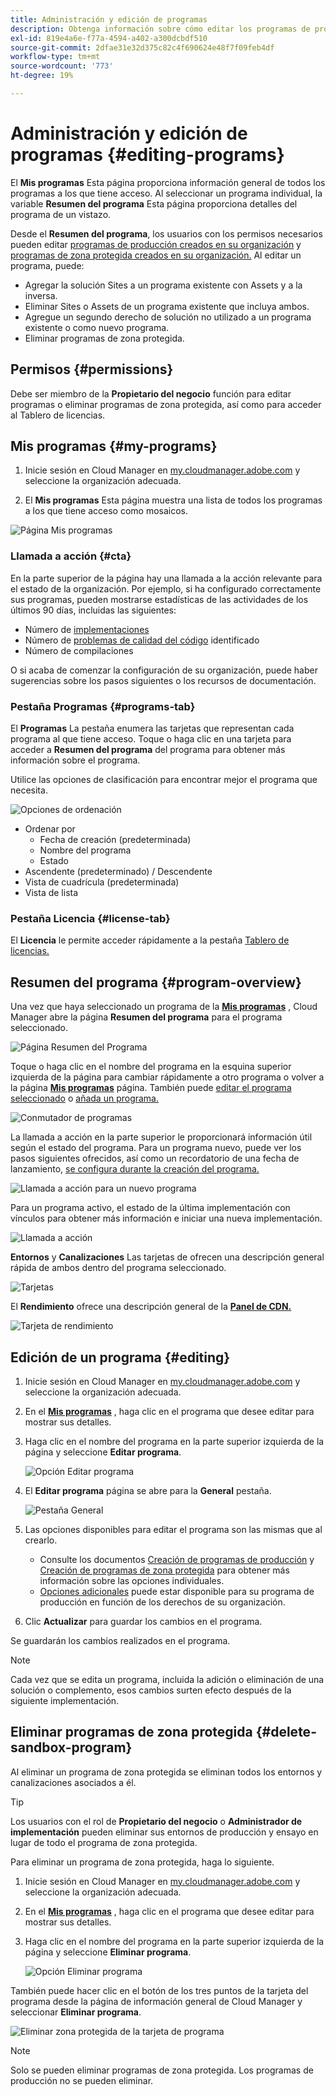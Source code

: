 ```yaml
---
title: Administración y edición de programas
description: Obtenga información sobre cómo editar los programas de producción y de zonas protegidas para ajustar sus opciones después de crearlas.
exl-id: 819e4a6e-f77a-4594-a402-a300dcbdf510
source-git-commit: 2dfae31e32d375c82c4f690624e48f7f09feb4df
workflow-type: tm+mt
source-wordcount: '773'
ht-degree: 19%

---
```



# Administración y edición de programas {#editing-programs}

El **Mis programas** Esta página proporciona información general de todos los programas a los que tiene acceso. Al seleccionar un programa individual, la variable **Resumen del programa** Esta página proporciona detalles del programa de un vistazo.

Desde el **Resumen del programa**, los usuarios con los permisos necesarios pueden editar [programas de producción creados en su organización](creating-production-programs.md) y [programas de zona protegida creados en su organización.](creating-sandbox-programs.md) Al editar un programa, puede:

* Agregar la solución Sites a un programa existente con Assets y a la inversa.
* Eliminar Sites o Assets de un programa existente que incluya ambos.
* Agregue un segundo derecho de solución no utilizado a un programa existente o como nuevo programa.
* Eliminar programas de zona protegida.

## Permisos {#permissions}

Debe ser miembro de la **Propietario del negocio** función para editar programas o eliminar programas de zona protegida, así como para acceder al Tablero de licencias.

## Mis programas {#my-programs}

1. Inicie sesión en Cloud Manager en [my.cloudmanager.adobe.com](https://my.cloudmanager.adobe.com/) y seleccione la organización adecuada.

1. El **Mis programas** Esta página muestra una lista de todos los programas a los que tiene acceso como mosaicos.

![Página Mis programas](/help/implementing/cloud-manager/assets/my-programs.png)

### Llamada a acción {#cta}

En la parte superior de la página hay una llamada a la acción relevante para el estado de la organización. Por ejemplo, si ha configurado correctamente sus programas, pueden mostrarse estadísticas de las actividades de los últimos 90 días, incluidas las siguientes:

* Número de [implementaciones](/help/implementing/cloud-manager/deploy-code.md)
* Número de [problemas de calidad del código](/help/implementing/cloud-manager/code-quality-testing.md) identificado
* Número de compilaciones

O si acaba de comenzar la configuración de su organización, puede haber sugerencias sobre los pasos siguientes o los recursos de documentación.

### Pestaña Programas {#programs-tab}

El **Programas** La pestaña enumera las tarjetas que representan cada programa al que tiene acceso. Toque o haga clic en una tarjeta para acceder a **Resumen del programa** del programa para obtener más información sobre el programa.

Utilice las opciones de clasificación para encontrar mejor el programa que necesita.

![Opciones de ordenación](/help/implementing/cloud-manager/assets/my-programs-sorting.png)

* Ordenar por
   * Fecha de creación (predeterminada)
   * Nombre del programa
   * Estado
* Ascendente (predeterminado) / Descendente
* Vista de cuadrícula (predeterminada)
* Vista de lista   

### Pestaña Licencia {#license-tab}

El **Licencia** le permite acceder rápidamente a la pestaña [Tablero de licencias.](/help/implementing/cloud-manager/license-dashboard.md)

## Resumen del programa {#program-overview}

Una vez que haya seleccionado un programa de la **[Mis programas](#my-programs)** , Cloud Manager abre la página **Resumen del programa** para el programa seleccionado.

![Página Resumen del Programa](/help/implementing/cloud-manager/assets/program-overview.png)

Toque o haga clic en el nombre del programa en la esquina superior izquierda de la página para cambiar rápidamente a otro programa o volver a la página **[Mis programas](#my-programs)** página. También puede [editar el programa seleccionado](#editing) o [añada un programa.](/help/implementing/cloud-manager/getting-access-to-aem-in-cloud/creating-production-programs.md)

![Conmutador de programas](/help/implementing/cloud-manager/assets/program-switcher.png)

La llamada a acción en la parte superior le proporcionará información útil según el estado del programa. Para un programa nuevo, puede ver los pasos siguientes ofrecidos, así como un recordatorio de una fecha de lanzamiento, [se configura durante la creación del programa.](/help/implementing/cloud-manager/getting-access-to-aem-in-cloud/editing-programs.md)

![Llamada a acción para un nuevo programa](/help/implementing/cloud-manager/assets/info-banner-new-program.png)

Para un programa activo, el estado de la última implementación con vínculos para obtener más información e iniciar una nueva implementación.

![Llamada a acción](/help/implementing/cloud-manager/assets/info-banner.png)

**Entornos** y **Canalizaciones** Las tarjetas de ofrecen una descripción general rápida de ambos dentro del programa seleccionado.

![Tarjetas](/help/implementing/cloud-manager/assets/environments-pipelines.png)

El **Rendimiento** ofrece una descripción general de la **[Panel de CDN.](/help/implementing/cloud-manager/cdn-performance.md)**

![Tarjeta de rendimiento](/help/implementing/cloud-manager/assets/cdn-performance-dashboard.png)

## Edición de un programa {#editing}

1. Inicie sesión en Cloud Manager en [my.cloudmanager.adobe.com](https://my.cloudmanager.adobe.com/) y seleccione la organización adecuada.

1. En el **[Mis programas](#my-programs)** , haga clic en el programa que desee editar para mostrar sus detalles.

1. Haga clic en el nombre del programa en la parte superior izquierda de la página y seleccione **Editar programa**.

   ![Opción Editar programa](assets/edit-program-overview.png)

1. El **Editar programa** página se abre para la **General** pestaña.

   ![Pestaña General](assets/edit-program-prod1.png)

1. Las opciones disponibles para editar el programa son las mismas que al crearlo.
   * Consulte los documentos [Creación de programas de producción](/help/implementing/cloud-manager/getting-access-to-aem-in-cloud/creating-production-programs.md) y [Creación de programas de zona protegida](/help/implementing/cloud-manager/getting-access-to-aem-in-cloud/creating-sandbox-programs.md) para obtener más información sobre las opciones individuales.
   * [Opciones adicionales](/help/implementing/cloud-manager/getting-access-to-aem-in-cloud/creating-production-programs.md#options) puede estar disponible para su programa de producción en función de los derechos de su organización.

1. Clic **Actualizar** para guardar los cambios en el programa.

Se guardarán los cambios realizados en el programa.

>[!NOTE]
>
>Cada vez que se edita un programa, incluida la adición o eliminación de una solución o complemento, esos cambios surten efecto después de la siguiente implementación.

## Eliminar programas de zona protegida {#delete-sandbox-program}

Al eliminar un programa de zona protegida se eliminan todos los entornos y canalizaciones asociados a él.

>[!TIP]
>
>Los usuarios con el rol de **Propietario del negocio** o **Administrador de implementación** pueden eliminar sus entornos de producción y ensayo en lugar de todo el programa de zona protegida.

Para eliminar un programa de zona protegida, haga lo siguiente.

1. Inicie sesión en Cloud Manager en [my.cloudmanager.adobe.com](https://my.cloudmanager.adobe.com/) y seleccione la organización adecuada.

1. En el **[Mis programas](#my-programs)** , haga clic en el programa que desee editar para mostrar sus detalles.

1. Haga clic en el nombre del programa en la parte superior izquierda de la página y seleccione **Eliminar programa**.

   ![Opción Eliminar programa](assets/delete-sandbox1.png)

También puede hacer clic en el botón de los tres puntos de la tarjeta del programa desde la página de información general de Cloud Manager y seleccionar **Eliminar programa**.

![Eliminar zona protegida de la tarjeta de programa](assets/delete-sandbox2.png)

>[!NOTE]
>
>Solo se pueden eliminar programas de zona protegida. Los programas de producción no se pueden eliminar.
